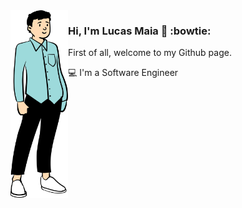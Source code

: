 <img src="https://github.com/lucasluc4/lucasluc4/blob/master/lucarmaia6.svg" height="300px" align="left" /> 

### Hi, I'm Lucas Maia 👋 :bowtie:

First of all, welcome to my Github page.

💻  I'm a Software Engineer  




<!--
**lucasluc4/lucasluc4** is a ✨ _special_ ✨ repository because its `README.md` (this file) appears on your GitHub profile.

Here are some ideas to get you started:

- 🔭 I’m currently working on ...
- 🌱 I’m currently learning ...
- 👯 I’m looking to collaborate on ...
- 🤔 I’m looking for help with ...
- 💬 Ask me about ...
- 📫 How to reach me: ...
- 😄 Pronouns: ...
- ⚡ Fun fact: ...
-->
